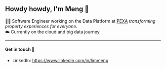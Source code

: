 ## Howdy howdy, I'm Meng 🤠 
👨‍💻 Software Engineer working on the Data Platform at [PEXA](https://www.pexa.com.au/) *transforming property experiences for everyone*.<br />
☁️ Currently on the cloud and big data journey <br />

-------------------------

#### Get in touch 👋
- LinkedIn: https://www.linkedin.com/in/limmeng <br />

